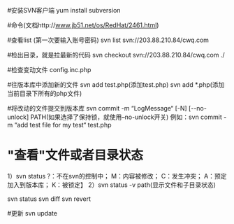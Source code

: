 #安装SVN客户端
yum install subversion


#命令(文档http://www.jb51.net/os/RedHat/2461.html)

#查看list (第一次要输入账号密码)
svn list svn://203.88.210.84/cwq.com  

#检出目录，就是拉最新的代码
svn checkout svn://203.88.210.84/cwq.com ./

#检查变动文件
config.inc.php

#往版本库中添加新的文件
svn add test.php(添加test.php)
svn add *.php(添加当前目录下所有的php文件)

#将改动的文件提交到版本库
svn commit -m “LogMessage“ [-N] [--no-unlock] PATH(如果选择了保持锁，就使用–no-unlock开关)
例如：svn commit -m “add test file for my test“ test.php


# "查看"文件或者目录状态
1）svn status
  ?：不在svn的控制中；
  M：内容被修改；
  C：发生冲突；
  A：预定加入到版本库；
  K：被锁定】
2）svn status -v path(显示文件和子目录状态)

svn status
svn diff
svn revert


#更新
svn update
